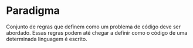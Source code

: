 # Paradigma

Conjunto de regras que definem como um problema de código deve ser abordado. Essas regras podem até chegar a definir como o código de uma determinada linguagem é escrito.
